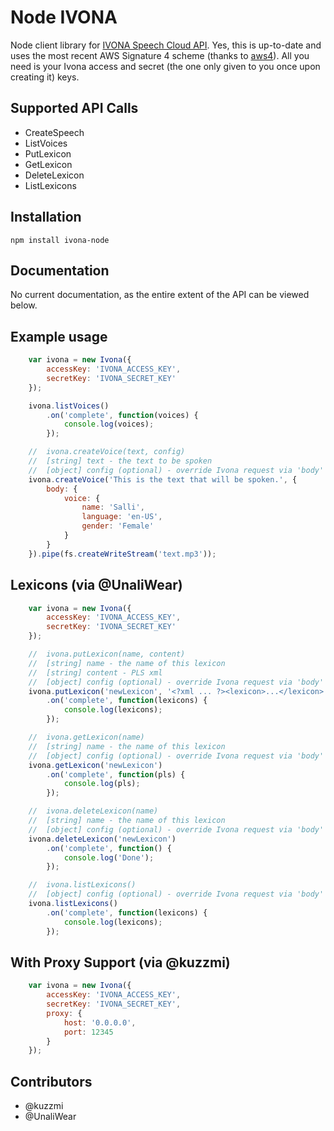 # Node IVONA

Node client library for [IVONA Speech Cloud API](http://developer.ivona.com/en/speechcloud). Yes, this is up-to-date and uses the most recent AWS Signature 4 scheme (thanks to [aws4](https://github.com/mhart/aws4)). All you need is your Ivona access and secret (the one only given to you once upon creating it) keys.

## Supported API Calls

- CreateSpeech
- ListVoices
- PutLexicon
- GetLexicon
- DeleteLexicon
- ListLexicons

## Installation

```
npm install ivona-node
```

## Documentation

No current documentation, as the entire extent of the API can be viewed below.

## Example usage

```javascript
    var ivona = new Ivona({
        accessKey: 'IVONA_ACCESS_KEY',
        secretKey: 'IVONA_SECRET_KEY'
    });

    ivona.listVoices()
        .on('complete', function(voices) {
            console.log(voices);
        });

    //  ivona.createVoice(text, config)
    //  [string] text - the text to be spoken
    //  [object] config (optional) - override Ivona request via 'body' value
    ivona.createVoice('This is the text that will be spoken.', {
        body: {
            voice: {
                name: 'Salli',
                language: 'en-US',
                gender: 'Female'
            }
        }
    }).pipe(fs.createWriteStream('text.mp3'));
```

## Lexicons (via @UnaliWear)

```javascript
    var ivona = new Ivona({
        accessKey: 'IVONA_ACCESS_KEY',
        secretKey: 'IVONA_SECRET_KEY'
    });

    //  ivona.putLexicon(name, content)
    //  [string] name - the name of this lexicon
    //  [string] content - PLS xml
    //  [object] config (optional) - override Ivona request via 'body' value
    ivona.putLexicon('newLexicon', '<?xml ... ?><lexicon>...</lexicon>')
        .on('complete', function(lexicons) {
            console.log(lexicons);
        });

    //  ivona.getLexicon(name)
    //  [string] name - the name of this lexicon
    //  [object] config (optional) - override Ivona request via 'body' value
    ivona.getLexicon('newLexicon')
        .on('complete', function(pls) {
            console.log(pls);
        });

    //  ivona.deleteLexicon(name)
    //  [string] name - the name of this lexicon
    //  [object] config (optional) - override Ivona request via 'body' value
    ivona.deleteLexicon('newLexicon')
        .on('complete', function() {
            console.log('Done');
        });

    //  ivona.listLexicons()
    //  [object] config (optional) - override Ivona request via 'body' value
    ivona.listLexicons()
        .on('complete', function(lexicons) {
            console.log(lexicons);
        });

```

## With Proxy Support (via @kuzzmi)

```javascript
    var ivona = new Ivona({
        accessKey: 'IVONA_ACCESS_KEY',
        secretKey: 'IVONA_SECRET_KEY',
        proxy: {
            host: '0.0.0.0',
            port: 12345
        }
    });
```

## Contributors
- @kuzzmi
- @UnaliWear
